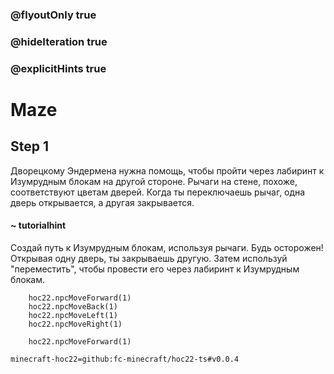 ### @flyoutOnly true
### @hideIteration true
### @explicitHints true


# Maze

## Step 1  
Дворецкому Эндермена нужна помощь, чтобы пройти через лабиринт к Изумрудным блокам на другой стороне. Рычаги на стене, похоже, соответствуют цветам дверей. Когда ты переключаешь рычаг, одна дверь открывается, а другая закрывается.  

#### ~ tutorialhint  
Создай путь к Изумрудным блокам, используя рычаги. Будь осторожен! Открывая одну дверь, ты закрываешь другую. Затем используй "переместить", чтобы провести его через лабиринт к Изумрудным блокам.  



```ghost
    hoc22.npcMoveForward(1)
    hoc22.npcMoveBack(1)
    hoc22.npcMoveLeft(1)
    hoc22.npcMoveRight(1)
```
```template
    hoc22.npcMoveForward(1)
```
```package
minecraft-hoc22=github:fc-minecraft/hoc22-ts#v0.0.4
```